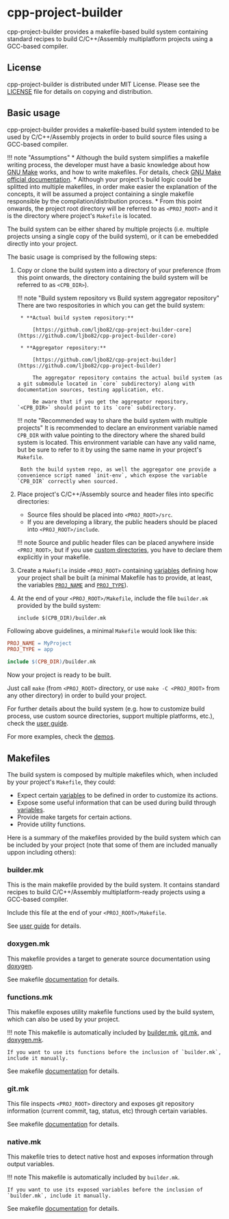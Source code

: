# cpp-project-builder

cpp-project-builder provides a makefile-based build system containing standard recipes to build C/C++/Assembly multiplatform projects using a GCC-based compiler.

## License

cpp-project-builder is distributed under MIT License. Please see the  [LICENSE](https://github.com/ljbo82/cpp-project-builder/blob/master/LICENSE) file for details on copying and distribution.


## Basic usage

cpp-project-builder provides a makefile-based build system intended to be used by C/C++/Assembly projects in order to build source files using a GCC-based compiler.

!!! note  "Assumptions"
    * Although the build system simplifies a makefile writing process, the developer must have a basic knowledge about how [GNU Make](https://www.gnu.org/software/make/) works, and how to write makefiles. For details, check [GNU Make official documentation](https://www.gnu.org/software/make/manual/make.html).
    * Although your project's build logic could be splitted into multiple makefiles, in order make easier the explanation of the concepts, it will be assumed a project containing a single makefile responsible by the compilation/distribution process.
    * From this point onwards, the project root directory will be referred to as `<PROJ_ROOT>` and it is the directory where project's `Makefile` is located.

The build system can be either shared by multiple projects (i.e. multiple projects unsing a single copy of the build system), or it can be emebedded directly into your project.

The basic usage is comprised by the following steps:

1. Copy or clone the build system into a directory of your preference (from this point onwards, the directory containing the build system will be referred to as `<CPB_DIR>`).

    !!! note "Build system repository vs Build system aggregator repository"
        There are two respositories in which you can get the build system:

        * **Actual build system repository:**

            [https://github.com/ljbo82/cpp-project-builder-core](https://github.com/ljbo82/cpp-project-builder-core)

        * **Aggregator repository:**

            [https://github.com/ljbo82/cpp-project-builder](https://github.com/ljbo82/cpp-project-builder)

            The aggregator repository contains the actual build system (as a git submodule located in `core` subdirectory) along with documentation sources, testing application, etc.

            Be aware that if you get the aggregator repository, `<CPB_DIR>` should point to its `core` subdirectory.

    !!! note "Recommended way to share the build system with multiple projects"
        It is recommended to declare an environment variable named `CPB_DIR` with value pointing to the directory where the shared build system is located. This environment variable can have any valid name, but be sure to refer to it by using the same name in your project's `Makefile`.

        Both the build system repo, as well the aggregator one provide a convenience script named `init-env`, which expose the variable `CPB_DIR` correctly when sourced.

2. Place project's C/C++/Assembly source and header files into specific directories:

    * Source files should be placed into `<PROJ_ROOT>/src`.
    * If you are developing a library, the public headers should be placed into  `<PROJ_ROOT>/include`.

    !!! note
        Source and public header files can be placed anywhere inside `<PROJ_ROOT>`, but if you use [custom directories](user-guide/#input-directories-and-files), you have to declare them explicitly in your makefile.

3. Create a `Makefile` inside `<PROJ_ROOT>` containing [variables](variables) defining how your project shall be built (a minimal Makefile has to provide, at least, the variables [`PROJ_NAME`](variables/#proj_name) and [`PROJ_TYPE`](variables/#proj_type)).

4. At the end of your `<PROJ_ROOT>/Makefile`, include the file `builder.mk` provided by the build system:

    <pre><code class="language-makefile hljs">include $(CPB_DIR)/builder.mk</code></pre>

Following above guidelines, a minimal `Makefile` would look like this:

```Makefile
PROJ_NAME = MyProject
PROJ_TYPE = app

include $(CPB_DIR)/builder.mk
```

Now your project is ready to be built.

Just call `make` (from `<PROJ_ROOT>` directory, or use `make -C <PROJ_ROOT>` from any other directory) in order to build your project.

For further details about the build system (e.g. how to customize build process, use custom source directories, support multiple platforms, etc.), check the [user guide](user-guide).

For more examples, check the [demos](https://github.com/ljbo82/cpp-project-builder/tree/dev/demos).

## Makefiles

The build system is composed by multiple makefiles which, when included by your project's `Makefile`, they could:

* Expect certain [variables](#../variables) to be defined in order to customize its actions.
* Expose some useful information that can be used during build through [variables](#../variables).
* Provide make targets for certain actions.
* Provide utility functions.

Here is a summary of the makefiles provided by the build system which can be included by your project (note that some of them are included manually uppon including others):

### builder.mk

This is the main makefile provided by the build system. It contains standard recipes to build C/C++/Assembly multiplatform-ready projects using a GCC-based compiler.

Include this file at the end of your `<PROJ_ROOT>/Makefile`.

See [user guide](user-guide) for details.

### doxygen.mk

This makefile provides a target to generate source documentation using [doxygen](https://www.doxygen.nl/index.html).

See makefile [documentation](doxygen.mk.md) for details.

### functions.mk

This makefile exposes utility makefile functions used by the build system, which can also be used by your project.

!!! note
    This makefile is automatically included by [builder.mk](#buildermk), [git.mk](#gitmk), and [doxygen.mk](#doxygenmk).

    If you want to use its functions before the inclusion of `builder.mk`, include it manually.

See makefile [documentation](functions.mk.md) for details.

### git.mk

This file inspects `<PROJ_ROOT>` directory and exposes git repository information (current commit, tag, status, etc) through certain variables.

See makefile [documentation](git.mk.md) for details.

### native.mk

This makefile tries to detect native host and exposes information through output variables.

!!! note
    This makefile is automatically included by `builder.mk`.

    If you want to use its exposed variables before the inclusion of `builder.mk`, include it manually.

See makefile [documentation](native.mk.md) for details.
